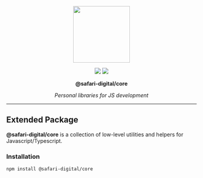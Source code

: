 <p align="center">
    <img width="150" src="https://avatars.githubusercontent.com/u/88612813">
</p>
<div align="center">
    <a href="https://github.com/safari-digital"><img src="https://img.shields.io/badge/safari-digital-green.svg"></a>
    <a href="https://dotnet.microsoft.com/en-us/"><img src="https://img.shields.io/badge/Typescript-blue.svg"></a>
</div>
<p align="center">
    <strong>@safari-digital/core</strong>
</p>
<p align="center">
    <em>Personal libraries for JS development </em>
</p>

---

## Extended Package

**@safari-digital/core** is a collection of low-level utilities and helpers for Javascript/Typescript.

### Installation

```bash
npm install @safari-digital/core
```
